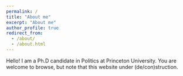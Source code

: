 ```yaml
---
permalink: /
title: "About me"
excerpt: "About me"
author_profile: true
redirect_from: 
  - /about/
  - /about.html
---
```


Hello! I am a Ph.D candidate in Politics at Princeton University. You are welcome to browse, but note that this website under (de/con)struction.
